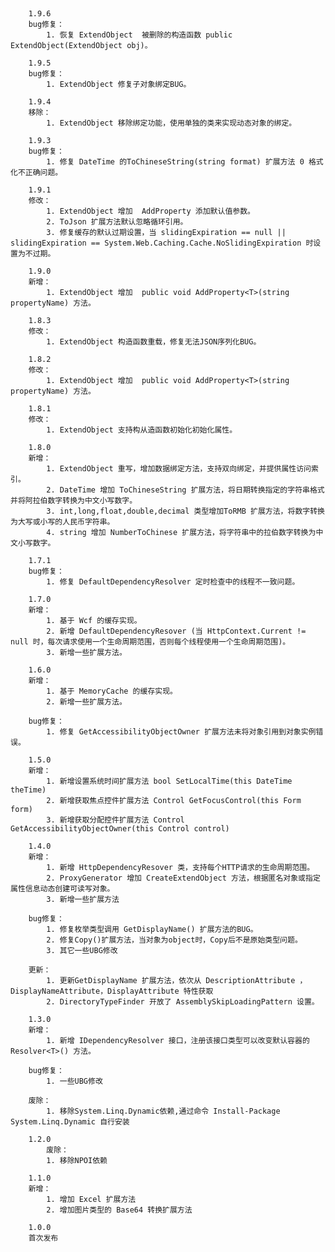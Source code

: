 ﻿﻿		

		1.9.6
		bug修复：
			1. 恢复 ExtendObject  被删除的构造函数 public ExtendObject(ExtendObject obj)。

		1.9.5
		bug修复：
			1. ExtendObject 修复子对象绑定BUG。

		1.9.4
		移除：
			1. ExtendObject 移除绑定功能，使用单独的类来实现动态对象的绑定。

		1.9.3
		bug修复：
			1. 修复 DateTime 的ToChineseString(string format) 扩展方法 0 格式化不正确问题。

		1.9.1
		修改：
			1. ExtendObject 增加  AddProperty 添加默认值参数。
			2. ToJson 扩展方法默认忽略循环引用。
			3. 修复缓存的默认过期设置，当 slidingExpiration == null || slidingExpiration == System.Web.Caching.Cache.NoSlidingExpiration 时设置为不过期。

		1.9.0
		新增：
			1. ExtendObject 增加  public void AddProperty<T>(string propertyName) 方法。

		1.8.3
		修改：
			1. ExtendObject 构造函数重载，修复无法JSON序列化BUG。

		1.8.2
		修改：
			1. ExtendObject 增加  public void AddProperty<T>(string propertyName) 方法。

		1.8.1
		修改：
			1. ExtendObject 支持构从造函数初始化初始化属性。
			
		1.8.0
		新增：
			1. ExtendObject 重写，增加数据绑定方法，支持双向绑定，并提供属性访问索引。
			2. DateTime 增加 ToChineseString 扩展方法，将日期转换指定的字符串格式并将阿拉伯数字转换为中文小写数字。
			3. int,long,float,double,decimal 类型增加ToRMB 扩展方法，将数字转换为大写或小写的人民币字符串。
			4. string 增加 NumberToChinese 扩展方法，将字符串中的拉伯数字转换为中文小写数字。
			
		1.7.1
		bug修复：
			1. 修复 DefaultDependencyResolver 定时检查中的线程不一致问题。

		1.7.0
		新增：
			1. 基于 Wcf 的缓存实现。
			2. 新增 DefaultDependencyResover (当 HttpContext.Current != null 时，每次请求使用一个生命周期范围，否则每个线程使用一个生命周期范围)。
			3. 新增一些扩展方法。

		1.6.0
		新增：
			1. 基于 MemoryCache 的缓存实现。
			2. 新增一些扩展方法。

		bug修复：
			1. 修复 GetAccessibilityObjectOwner 扩展方法未将对象引用到对象实例错误。
			
		1.5.0
		新增：
			1. 新增设置系统时间扩展方法 bool SetLocalTime(this DateTime theTime)
			2. 新增获取焦点控件扩展方法 Control GetFocusControl(this Form form)
			3. 新增获取分配控件扩展方法 Control GetAccessibilityObjectOwner(this Control control)

		1.4.0
		新增：
			1. 新增 HttpDependencyResover 类，支持每个HTTP请求的生命周期范围。
    		2. ProxyGenerator 增加 CreateExtendObject 方法，根据匿名对象或指定属性信息动态创建可读写对象。
    		3. 新增一些扩展方法

		bug修复：
			1. 修复枚举类型调用 GetDisplayName() 扩展方法的BUG。
			2. 修复Copy()扩展方法，当对象为object时，Copy后不是原始类型问题。
			3. 其它一些UBG修改
		
		更新：
			1. 更新GetDisplayName 扩展方法，依次从 DescriptionAttribute ，DisplayNameAttribute，DisplayAttribute 特性获取
			2. DirectoryTypeFinder 开放了 AssemblySkipLoadingPattern 设置。

		1.3.0
		新增：
			1. 新增 IDependencyResolver 接口，注册该接口类型可以改变默认容器的 Resolver<T>() 方法。

		bug修复：
			1. 一些UBG修改

		废除：	
			1. 移除System.Linq.Dynamic依赖,通过命令 Install-Package System.Linq.Dynamic 自行安装

		1.2.0
			废除：
			1. 移除NPOI依赖

		1.1.0
		新增：
			1. 增加 Excel 扩展方法
			2. 增加图片类型的 Base64 转换扩展方法

		1.0.0
		首次发布